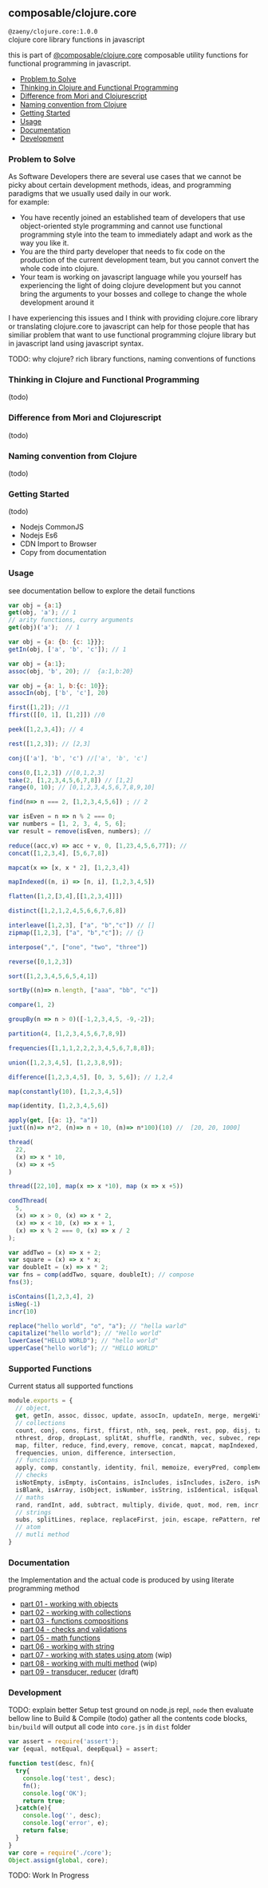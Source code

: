 ## composable/clojure.core
`@zaeny/clojure.core:1.0.0`  
clojure core library functions in javascript   

this is part of [@composable/clojure.core](https://github.com/azizzaeny/composable/) composable utility functions for functional programming in javascript.  

- [Problem to Solve](#problem-to-Solve)
- [Thinking in Clojure and Functional Programming](#thinking-in-clojure-and-functional-programming)
- [Difference from Mori and Clojurescript](#difference-from-mori-and-clojurescript)
- [Naming convention from Clojure](#naming-convention-from-clojure)
- [Getting Started](#getting-started)
- [Usage](#usage)
- [Documentation](#documentation)
- [Development](#development)

###  Problem to Solve

As Software Developers there are several use cases that we cannot be picky about certain development methods, ideas, and programming paradigms that we usually used daily in our work.  
for example:  
- You have recently joined an established team of developers that use object-oriented style programming and cannot use functional programming style into the team to immediately adapt and work as the way you like it.  
- You are the third party developer that needs to fix code on the production of the current development team, but you cannot convert the whole code into clojure.   
- Your team is working on javascript language while you yourself has experiencing the light of doing clojure development but you cannot bring the arguments to your bosses and college to change the whole development around it   

I have experiencing this issues and I think with providing clojure.core library or translating clojure.core to javascript can help for those people that has similiar problem that want to use functional programming clojure library but in javascript land using javascript syntax.  

TODO: why clojure?  rich library functions, naming conventions of functions

### Thinking in Clojure and Functional Programming
(todo)
### Difference from Mori and Clojurescript
(todo)
### Naming convention from Clojure 
(todo)
### Getting Started  
(todo)
 - Nodejs CommonJS 
 - Nodejs Es6
 - CDN Import to Browser 
 - Copy from documentation  

### Usage 
see documentation bellow to explore the detail functions

```js
var obj = {a:1}
get(obj, 'a'); // 1
// arity functions, curry arguments
get(obj)('a');  // 1

var obj = {a: {b: {c: 1}}};
getIn(obj, ['a', 'b', 'c']); // 1

var obj = {a:1};
assoc(obj, 'b', 20); //  {a:1,b:20}

var obj = {a: 1, b:{c: 10}};
assocIn(obj, ['b', 'c'], 20)

first([1,2]); //1
ffirst([[0, 1], [1,2]]) //0

peek([1,2,3,4]); // 4

rest([1,2,3]); // [2,3]

conj(['a'], 'b', 'c') //['a', 'b', 'c']

cons(0,[1,2,3]) //[0,1,2,3]
take(2, [1,2,3,4,5,6,7,8]) // [1,2]
range(0, 10); // [0,1,2,3,4,5,6,7,8,9,10]

find(n=> n === 2, [1,2,3,4,5,6]) ; // 2

var isEven = n => n % 2 === 0;
var numbers = [1, 2, 3, 4, 5, 6];
var result = remove(isEven, numbers); //

reduce((acc,v) => acc + v, 0, [1,23,4,5,6,77]); //
concat([1,2,3,4], [5,6,7,8])

mapcat(x => [x, x * 2], [1,2,3,4])

mapIndexed((n, i) => [n, i], [1,2,3,4,5])

flatten([1,2,[3,4],[[1,2,3,4]]])

distinct([1,2,1,2,4,5,6,6,7,6,8])

interleave([1,2,3], ["a", "b","c"]) // []
zipmap([1,2,3], ["a", "b","c"]); // {}

interpose(",", ["one", "two", "three"])

reverse([0,1,2,3])

sort([1,2,3,4,5,6,5,4,1])

sortBy((n)=> n.length, ["aaa", "bb", "c"])

compare(1, 2)

groupBy(n => n > 0)([-1,2,3,4,5, -9,-2]);

partition(4, [1,2,3,4,5,6,7,8,9])

frequencies([1,1,1,2,2,2,3,4,5,6,7,8,8]);

union([1,2,3,4,5], [1,2,3,8,9]);

difference([1,2,3,4,5], [0, 3, 5,6]); // 1,2,4

map(constantly(10), [1,2,3,4,5])

map(identity, [1,2,3,4,5,6])

apply(get, [{a: 1}, "a"])
juxt((n)=> n*2, (n)=> n + 10, (n)=> n*100)(10) //  [20, 20, 1000]

thread(
  22,
  (x) => x * 10,
  (x) => x +5
)

thread([22,10], map(x => x *10), map (x => x +5))

condThread(
  5,
  (x) => x > 0, (x) => x * 2,
  (x) => x < 10, (x) => x + 1,
  (x) => x % 2 === 0, (x) => x / 2
);

var addTwo = (x) => x + 2;
var square = (x) => x * x;
var doubleIt = (x) => x * 2;
var fns = comp(addTwo, square, doubleIt); // compose
fns(3);

isContains([1,2,3,4], 2)
isNeg(-1)
incr(10)

replace("hello world", "o", "a"); // "hella warld"
capitalize("hello world"); // "Hello world"
lowerCase("HELLO WORLD"); // "hello world"
upperCase("hello world"); // "HELLO WORLD"

```

###  Supported Functions  
Current status all supported functions  
```js path=dist/core.js
module.exports = {
  // object,
  get, getIn, assoc, dissoc, update, assocIn, updateIn, merge, mergeWith, selectKeys, renameKeys, keys, vals, zipmap,
  // collections
  count, conj, cons, first, ffirst, nth, seq, peek, rest, pop, disj, takeNth, take, second, last, next, fnext, takeLast, takeWhile, distinct, 
  nthrest, drop, dropLast, splitAt, shuffle, randNth, vec, subvec, repeat, range, keep, keepIndexed, sort, sortBy, compare, nfirst, nnext,
  map, filter, reduce, find,every, remove, concat, mapcat, mapIndexed, flatten, interleave, interpose, reverse, groupBy, partition, partitionAll, partitionBy,
  frequencies, union, difference, intersection,
  // functions
  apply, comp, constantly, identity, fnil, memoize, everyPred, complement, partial, juxt, someFn, partialRight, partialLeft, thread, condThread,  
  // checks
  isNotEmpty, isEmpty, isContains, isIncludes, isIncludes, isZero, isPos, isNeg, isEven, isOdd, isInt, isTrue, isFalse, isInstanceOf, isSome, isFn, isDeepEqual, isNil,
  isBlank, isArray, isObject, isNumber, isString, isIdentical, isEqual, isNotEqual, isGt, isGte, isLt, isLte, isDistinct, isEveryEven, isNotEveryEven, isNotAnyEven, isColl,
  // maths
  rand, randInt, add, subtract, multiply, divide, quot, mod, rem, incr, decr, max, min, toInt, toIntSafe,
  // strings
  subs, splitLines, replace, replaceFirst, join, escape, rePattern, reMatches, capitalize, lowerCase, upperCase, trim, trimNewLine, trimL, trimR, char,
  // atom  
  // mutli method  
}
```

### Documentation
the Implementation  and the actual code is produced by using literate programming method
- [part 01 - working with objects](./01.objects.md)   
- [part 02 - working with collections](./02.collections.md)   
- [part 03 - functions compositions](./03.functions.md)  
- [part 04 - checks and validations](./04.checks.md)  
- [part 05 - math functions](./05.maths.md)   
- [part 06 - working with string](./06.strings.md)  
- [part 07 - working with states using atom](./07.atom.md) (wip)  
- [part 08 - working with multi method](./08.multi-method.md) (wip)   
- [part 09 - transducer, reducer](./09.transducer.md) (draft)  

### Development 
TODO: explain better
Setup test ground on node.js repl, `node` then evaluate bellow line
to Build & Compile (todo) gather all the contents code blocks, `bin/build` will output all code into `core.js` in `dist` folder

```js path=dist/test.core.js
var assert = require('assert');
var {equal, notEqual, deepEqual} = assert;

function test(desc, fn){
  try{
    console.log('test', desc);
    fn();
    console.log('OK');
    return true;
  }catch(e){
    console.log('', desc);
    console.log('error', e);
    return false;
  }
}
var core = require('./core');
Object.assign(global, core);

```

TODO: Work In Progress
